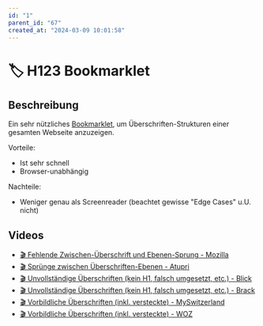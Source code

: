 ```yaml
---
id: "1"
parent_id: "67"
created_at: "2024-03-09 10:01:58"
---
```


# 🏷️ H123 Bookmarklet

## Beschreibung

Ein sehr nützliches [Bookmarklet](https://hinderlingvolkart.github.io/h123/), um Überschriften-Strukturen einer gesamten Webseite anzuzeigen.

Vorteile:

- Ist sehr schnell
- Browser-unabhängig

Nachteile:

- Weniger genau als Screenreader (beachtet gewisse "Edge Cases" u.U. nicht)

## Videos

- [🎬 Fehlende Zwischen-Überschrift und Ebenen-Sprung - Mozilla](/de/videos/fehlende-zwischen-ueberschrift-und-ebenen-sprung-mozilla)
- [🎬 Sprünge zwischen Überschriften-Ebenen - Atupri](/de/videos/spruenge-zwischen-ueberschriften-ebenen-atupri)
- [🎬 Unvollständige Überschriften (kein H1, falsch umgesetzt, etc.) - Blick](/de/videos/unvollstaendige-ueberschriften-kein-h1-falsch-umgesetzt-etc-blick)
- [🎬 Unvollständige Überschriften (kein H1, falsch umgesetzt, etc.) - Brack](/de/videos/unvollstaendige-ueberschriften-kein-h1-falsch-umgesetzt-etc-brack)
- [🎬 Vorbildliche Überschriften (inkl. versteckte) - MySwitzerland](/de/videos/vorbildliche-ueberschriften-inkl-versteckte-myswitzerland)
- [🎬 Vorbildliche Überschriften (inkl. versteckte) - WOZ](/de/videos/vorbildliche-ueberschriften-inkl-versteckte-woz)